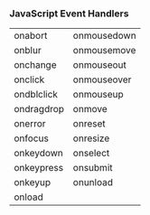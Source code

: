 ### JavaScript Event Handlers

|            |              |
| ---------- | ------------ |
| onabort    | onmous­edown |
| onblur     | onmous­emove |
| onchange   | onmouseout   |
| onclick    | onmous­eover |
| ondblclick | onmouseup    |
| ondragdrop | onmove       |
| onerror    | onreset      |
| onfocus    | onresize     |
| onkeydown  | onselect     |
| onkeypress | onsubmit     |
| onkeyup    | onunload     |
| onload     |              |